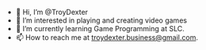 - 👋 Hi, I’m @TroyDexter
- 👀 I’m interested in playing and creating video games 
- 🌱 I’m currently learning Game Programming at SLC.
- 📫 How to reach me at troydexter.business@gmail.com. 

<!---
TroyDexter/TroyDexter is a ✨ special ✨ repository because its `README.md` (this file) appears on your GitHub profile.
You can click the Preview link to take a look at your changes.
--->
